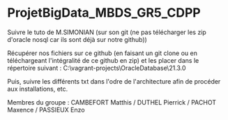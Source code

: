 # ProjetBigData_MBDS_GR5_CDPP

Suivre le tuto de M.SIMONIAN (sur son git (ne pas télécharger les zip d'oracle nosql car ils sont déjà sur notre github))

Récupérer nos fichiers sur ce github (en faisant un git clone ou en téléchargeant l'intégralité de ce github en zip) et les placer dans le répertoire suivant : C:\vagrant-projects\OracleDatabase\21.3.0 

Puis, suivre les différents txt dans l'odre de l'architecture afin de procéder aux installations, etc.


Membres du groupe : CAMBEFORT Matthis / DUTHEL Pierrick / PACHOT Maxence / PASSIEUX Enzo
